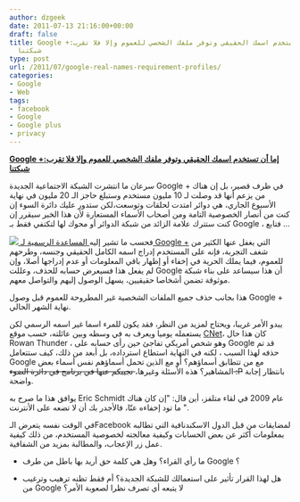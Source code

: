```yaml
---
author: dzgeek
date: 2011-07-13 21:16:00+00:00
draft: false
title: Google +:إما أن تستخدم اسمك الحقيقي وتوفر ملفك الشخصي للعموم وإلا فلا تقرب
  شبكتنا
type: post
url: /2011/07/google-real-names-requirement-profiles/
categories:
- Google
- Web
tags:
- facebook
- Google
- Google plus
- privacy
---
```


[**Google +:إما أن تستخدم اسمك الحقيقي وتوفر ملفك الشخصي للعموم وإلا فلا تقرب شبكتنا**](https://www.it-scoop.com/2011/07/google-real-names-requirement-profiles)


سرعان ما انتشرت الشبكة الاجتماعية الجديدة Google + في ظرف قصير، بل إن هناك من يزعم أنها قد وصلت لـ 10 مليون مستخدم وستبلغ حاجز الـ 20 مليون في نهاية الأسبوع الجاري، هي دوائر امتدت لحلقات وتوسعت،لكن ستدور عليك دائرة السوء إن كنت من أنصار الخصوصية التامة ومن أصحاب الأسماء المستعارة لأن هذا الخبر سيقرر إن كنت ستترك علامة الزائد من شبكة الدوائر أو محوك لها لتكتفي فقط بـ Google ، فتابع ...

[![](http://www.pointgphone.com/wordpress/wp-content/uploads/2011/06/google-plus.png)
](https://www.it-scoop.com/2011/07/google-real-names-requirement-profiles)فحسب ما تشير إليه[ المساعدة الرسمية لـ Google +](http://www.google.com/support/profiles/bin/answer.py?answer=1228271) التي يغفل عنها الكثير من شغف التجربة، فإنه على المستخدم إدراج اسمه الكامل الحقيقي وجنسه، وطرحهم للعموم، فيما يملك الحرية في إخفاء أو إظهار باقي المعلومات أو عدم إدراجها أصلا، وإن لم يفعل هذا فسيعرض حسابه للحذف، وعللت Google أن هذا سيساعد على بناء شبكة موثوقة تضمن أشخاصا حقيقيين، يسهل الوصول إليهم والتواصل معهم.

هذا بجانب حذف جميع الملفات الشخصية غير المطروحة للعموم قبل وصول Google + نهاية الشهر الحالي.

يبدو الأمر غريبا، ويحتاج لمزيد من النظر، فقد يكون للمرء اسما غير اسمه الرسمي لكن يستعمله يوميا ويعرف به في وسطه وبين عائلته، حسب موقع [CNet](http://news.cnet.com/8301-30685_3-20078671-264/google-faces-thorny-online-identity-issues/)، كان هذا حال Rowan Thunder ، وهو شخص أمريكي تفاجئ حين رأى حسابه على Google قد تم حذفه لهذا السبب ، لكنه في النهاية استطاع استرداده، بل أبعد من ذلك، كيف ستتعامل Google مع من تتطابق أسماؤهم؟ أو مع الذين تحمل أسماؤهم نفس أسماء بعض المشاهير؟ هذه الأسئلة وغيرها،<del> نجيبكم عنها في برنامج في دائرة الضوء :P</del> بانتظار إجابة واضحة.

يوافق هذا ما صرح به Eric Schmidt عام 2009 في لقاء متلفز، أين قال: "إن كان هناك ما تود إخفاءه عنّا، فالأجدر بك أن لا تضعه على الأنترنت ".

في الوقت نفسه يتعرض الـFacebook لمضايقات من قبل الدول الاسكندنافية التي تطالبه بمعلومات أكثر عن بعض الحسابات وكيفية معالجته لخصوصية المستخدم، من ذلك كيفية عمل زر الإعجاب، والمطالبة بمزيد من الشفافية.

- ما رأي القراء؟ وهل هي كلمة حق أريد بها باطل من طرف Google ؟

- هل لهذا القرار تأثير على استعمالك للشبكة الجديدة؟ أم فقط تظنه ترهيب وترغيب من Google لا يتبعه أي تصرف نظرا لصعوبة الأمر؟
